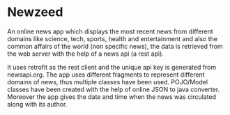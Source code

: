 # Newzeed
An online news app which displays the most recent news from different domains like science, tech, sports, health and entertainment and also the common affairs of the world (non specific news), the data is retrieved from the web server with the help of a news api (a rest api).

It uses retrofit as the rest client and the unique api key is generated from newsapi.org.
The app uses different fragments to represent different domains of news, thus multiple classes have been used.
POJO/Model classes have been created with the help of online JSON to java converter.
Moreover the app gives the date and time when the news was circulated along with its author. 
